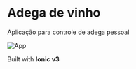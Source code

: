 # Adega de vinho

Aplicação para controle de adega pessoal

![App](https://i.imgur.com/KbiuM3g.gif)

Built with **Ionic v3**

